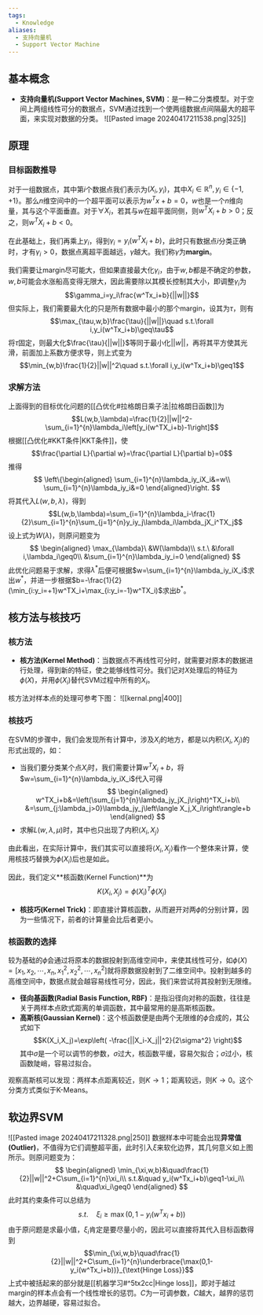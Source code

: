 ```yaml
---
tags:
  - Knowledge
aliases:
  - 支持向量机
  - Support Vector Machine
---
```

## 基本概念
- **支持向量机(Support Vector Machines, SVM)**：是一种二分类模型。对于空间上两组线性可分的数据点，SVM通过找到一个使两组数据点间隔最大的超平面，来实现对数据的分类。
	![[Pasted image 20240417211538.png|325]]
## 原理
### 目标函数推导
对于一组数据点，其中第$i$个数据点我们表示为$(X_i,y_i)$，其中$X_i\in\mathbb{R}^n,y_i\in\{-1,+1\}$。那么$n$维空间中的一个超平面可以表示为$w^Tx+b=0$，$w$也是一个$n$维向量，其与这个平面垂直。对于$\forall X_i$，若其与$w$在超平面同侧，则$w^TX_i+b>0$；反之，则$w^TX_i+b<0$。

在此基础上，我们再乘上$y_i$，得到$\gamma_i=y_i(w^TX_i+b)$，此时只有数据点$i$分类正确时，才有$\gamma_i>0$，数据点离超平面越远，$\gamma$越大。我们称$\gamma$为**margin**。

我们需要让margin尽可能大，但如果直接最大化$\gamma_i$，由于$w,b$都是不确定的参数，$w,b$可能会水涨船高变得无限大，因此需要除以其模长控制其大小，即调整$\gamma_i$为$$\gamma_i=y_i\frac{w^Tx_i+b}{||w||}$$
但实际上，我们需要最大化的只是所有数据中最小的那个margin，设其为$\tau$，则有
$$\max_{\tau,w,b}\frac{\tau}{||w||}\quad s.t.\forall i,y_i(w^Tx_i+b)\geq\tau$$
将$\tau$固定，则最大化$\frac{\tau}{||w||}$等同于最小化$||w||$，再将其平方使其光滑，前面加上系数方便求导，则上式变为
$$\min_{w,b}\frac{1}{2}||w||^2\quad s.t.\forall i,y_i(w^Tx_i+b)\geq1$$
### 求解方法
上面得到的目标优化问题的[[凸优化#拉格朗日乘子法|拉格朗日函数]]为
$$L(w,b,\lambda)=\frac{1}{2}||w||^2-\sum_{i=1}^{n}\lambda_i\left[y_i(w^TX_i+b)-1\right]$$
根据[[凸优化#KKT条件|KKT条件]]，使
$$\frac{\partial L}{\partial w}=\frac{\partial L}{\partial b}=0$$
推得
$$
\left\{\begin{aligned}
\sum_{i=1}^{n}\lambda_iy_iX_i&=w\\
\sum_{i=1}^{n}\lambda_iy_i&=0
\end{aligned}\right.
$$
将其代入$L(w,b,\lambda)$，得到
$$L(w,b,\lambda)=\sum_{i=1}^{n}\lambda_i-\frac{1}{2}\sum_{i=1}^{n}\sum_{j=1}^{n}y_iy_j\lambda_i\lambda_jX_i^TX_j$$
设上式为$W(\lambda)$，则原问题变为
$$
\begin{aligned}
\max_{\lambda}\ &W(\lambda)\\
s.t.\ &\forall i,\lambda_i\geq0\\
&\sum_{i=1}^{n}\lambda_iy_i=0
\end{aligned}
$$
此优化问题易于求解，求得$\lambda^*$后便可根据$w=\sum_{i=1}^{n}\lambda_iy_iX_i$求出$w^*$，并进一步根据$b=-\frac{1}{2}(\min_{i:y_i=+1}w^TX_i+\max_{i:y_i=-1}w^TX_i)$求出$b^*$。
## 核方法与核技巧
### 核方法
- **核方法(Kernel Method)**：当数据点不再线性可分时，就需要对原本的数据进行处理，得到新的特征，使之能够线性可分。我们记对$X$处理后的特征为$\phi(X)$，并用$\phi(X_i)$替代SVM过程中所有的$X_i$。

核方法对样本点的处理可参考下图：
![[kernal.png|400]]
### 核技巧
在SVM的步骤中，我们会发现所有计算中，涉及$X_i$的地方，都是以内积$\left\langle X_i,X_j\right\rangle$的形式出现的，如：
- 当我们要分类某个点$X_i$时，我们需要计算$w^TX_i+b$，将$w=\sum_{i=1}^{n}\lambda_iy_iX_i$代入可得
	$$
	\begin{aligned}
	w^TX_i+b&=\left(\sum_{j=1}^{n}\lambda_jy_jX_j\right)^TX_i+b\\
	&=\sum_{j:\lambda_j>0}\lambda_jy_j\left\langle X_j,X_i\right\rangle+b
	\end{aligned}
	$$
- 求解$L(w,\lambda,\mu)$时，其中也只出现了内积$\left\langle X_i,X_j\right\rangle$

由此看出，在实际计算中，我们其实可以直接将$\left\langle X_i,X_j\right\rangle$看作一个整体来计算，使用核技巧替换为$\phi(X_i)$后也是如此。

因此，我们定义**核函数(Kernel Function)**为
$$K(X_i,X_j)=\phi(X_i)^T\phi(X_j)$$
- **核技巧(Kernel Trick)**：即直接计算核函数，从而避开对两$\phi$的分别计算，因为一些情况下，前者的计算量会比后者更小。
### 核函数的选择
较为基础的$\phi$会通过将原本的数据投射到高维空间中，来使其线性可分，如$\phi(X)=[x_1,x_2,\cdots,x_{n},x_1^2,x_2^2,\cdots,x_{n}^2]$就将原数据投射到了二维空间中。投射到越多的高维空间中，数据点就会越容易线性可分，因此，我们来尝试将其投射到无限维。

- **径向基函数(Radial Basis Function, RBF)**：是指沿径向对称的函数，往往是关于两样本点欧式距离的单调函数，其中最常用的是高斯核函数。
- **高斯核(Gaussian Kernel)**：这个核函数便是由两个无限维的$\phi$合成的，其公式如下
$$K(X_i,X_j)=\exp\left( -\frac{||X_i-X_j||^2}{2\sigma^2} \right)$$
	其中$\sigma$是一个可以调节的参数，$\sigma$过大，核函数平缓，容易欠拟合；$\sigma$过小，核函数陡峭，容易过拟合。

观察高斯核可以发现：两样本点距离较近，则$K\to1$；距离较远，则$K\to0$。这个分类方式类似于K-Means。
## 软边界SVM
![[Pasted image 20240417211328.png|250]]
数据样本中可能会出现**异常值(Outlier)**，不值得为它们调整超平面，此时引入$\xi$来软化边界，其几何意义如上图所示。则原问题变为：
$$
\begin{aligned}
\min_{\xi,w,b}&\quad\frac{1}{2}||w||^2+C\sum_{i=1}^{n}\xi_i\\
s.t.&\quad y_i(w^Tx_i+b)\geq1-\xi_i\\
&\quad\xi_i\geq0
\end{aligned}
$$
此时其约束条件可以总结为
$$s.t.\quad \xi_i\geq\max(0,1-y_i(w^Tx_i+b))$$
由于原问题是求最小值，$\xi_i$肯定是要尽量小的，因此可以直接将其代入目标函数得到
$$\min_{\xi,w,b}\quad\frac{1}{2}||w||^2+C\sum_{i=1}^{n}\underbrace{\max(0,1-y_i(w^Tx_i+b))}_{\text{Hinge Loss}}$$
上式中被括起来的部分就是[[机器学习#^5tx2cc|Hinge loss]]，即对于越过margin的样本点会有一个线性增长的惩罚。$C$为一可调参数，$C$越大，越界的惩罚越大，边界越硬，容易过拟合。